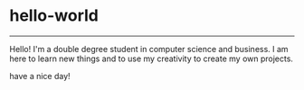 # hello-world
-------------
Hello! 
I'm a double degree student in computer science and business.
I am here to learn new things and to use my creativity to create my own projects.

have a nice day!

